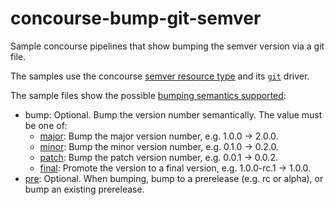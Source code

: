 # concourse-bump-git-semver
Sample concourse pipelines that show bumping the semver version via a git file.

The samples use the concourse [semver resource type](https://github.com/concourse/semver-resource#readme) and its [`git`](https://github.com/concourse/semver-resource#git-driver) driver.

The sample files show the possible [bumping semantics supported](https://github.com/concourse/semver-resource#version-bumping-semantics):
* bump: Optional. Bump the version number semantically. The value must be one of:
  * [major](pipeline-bump-major.yml): Bump the major version number, e.g. 1.0.0 -> 2.0.0.
  * [minor](pipeline-bump-minor.yml): Bump the minor version number, e.g. 0.1.0 -> 0.2.0.
  * [patch](pipeline-bump-patch.yml): Bump the patch version number, e.g. 0.0.1 -> 0.0.2.
  * [final](pipeline-bump-final.yml): Promote the version to a final version, e.g. 1.0.0-rc.1 -> 1.0.0.
* [pre](pipeline-bump-pre.yml): Optional. When bumping, bump to a prerelease (e.g. rc or alpha), or bump an existing prerelease.
